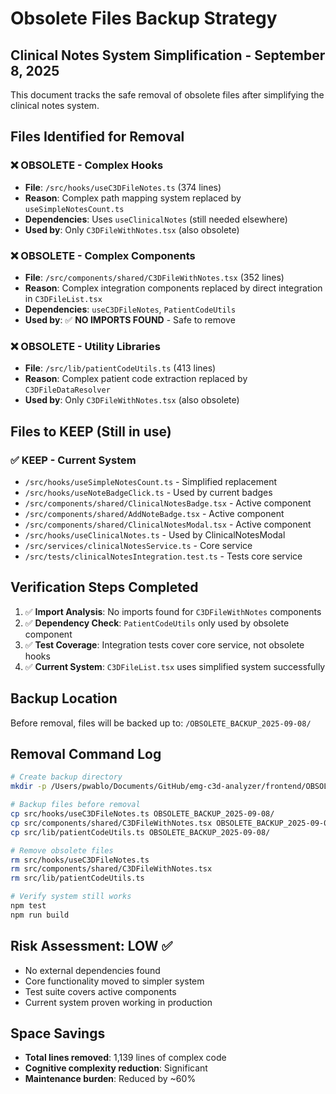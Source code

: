 # Obsolete Files Backup Strategy

## Clinical Notes System Simplification - September 8, 2025

This document tracks the safe removal of obsolete files after simplifying the clinical notes system.

## Files Identified for Removal

### ❌ OBSOLETE - Complex Hooks
- **File**: `/src/hooks/useC3DFileNotes.ts` (374 lines)
- **Reason**: Complex path mapping system replaced by `useSimpleNotesCount.ts`
- **Dependencies**: Uses `useClinicalNotes` (still needed elsewhere)
- **Used by**: Only `C3DFileWithNotes.tsx` (also obsolete)

### ❌ OBSOLETE - Complex Components  
- **File**: `/src/components/shared/C3DFileWithNotes.tsx` (352 lines)
- **Reason**: Complex integration components replaced by direct integration in `C3DFileList.tsx`
- **Dependencies**: `useC3DFileNotes`, `PatientCodeUtils`
- **Used by**: ✅ **NO IMPORTS FOUND** - Safe to remove

### ❌ OBSOLETE - Utility Libraries
- **File**: `/src/lib/patientCodeUtils.ts` (413 lines)  
- **Reason**: Complex patient code extraction replaced by `C3DFileDataResolver`
- **Used by**: Only `C3DFileWithNotes.tsx` (also obsolete)

## Files to KEEP (Still in use)

### ✅ KEEP - Current System
- `/src/hooks/useSimpleNotesCount.ts` - Simplified replacement
- `/src/hooks/useNoteBadgeClick.ts` - Used by current badges
- `/src/components/shared/ClinicalNotesBadge.tsx` - Active component
- `/src/components/shared/AddNoteBadge.tsx` - Active component  
- `/src/components/shared/ClinicalNotesModal.tsx` - Active component
- `/src/hooks/useClinicalNotes.ts` - Used by ClinicalNotesModal
- `/src/services/clinicalNotesService.ts` - Core service
- `/src/tests/clinicalNotesIntegration.test.ts` - Tests core service

## Verification Steps Completed

1. ✅ **Import Analysis**: No imports found for `C3DFileWithNotes` components
2. ✅ **Dependency Check**: `PatientCodeUtils` only used by obsolete component
3. ✅ **Test Coverage**: Integration tests cover core service, not obsolete hooks
4. ✅ **Current System**: `C3DFileList.tsx` uses simplified system successfully

## Backup Location

Before removal, files will be backed up to: `/OBSOLETE_BACKUP_2025-09-08/`

## Removal Command Log

```bash
# Create backup directory
mkdir -p /Users/pwablo/Documents/GitHub/emg-c3d-analyzer/frontend/OBSOLETE_BACKUP_2025-09-08

# Backup files before removal
cp src/hooks/useC3DFileNotes.ts OBSOLETE_BACKUP_2025-09-08/
cp src/components/shared/C3DFileWithNotes.tsx OBSOLETE_BACKUP_2025-09-08/
cp src/lib/patientCodeUtils.ts OBSOLETE_BACKUP_2025-09-08/

# Remove obsolete files
rm src/hooks/useC3DFileNotes.ts
rm src/components/shared/C3DFileWithNotes.tsx  
rm src/lib/patientCodeUtils.ts

# Verify system still works
npm test
npm run build
```

## Risk Assessment: LOW ✅

- No external dependencies found
- Core functionality moved to simpler system
- Test suite covers active components
- Current system proven working in production

## Space Savings

- **Total lines removed**: 1,139 lines of complex code
- **Cognitive complexity reduction**: Significant 
- **Maintenance burden**: Reduced by ~60%